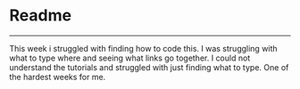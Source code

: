 # Readme
---
This week i struggled with finding how to code this. I was struggling with what to type where and seeing what links go together. I could not understand the tutorials and struggled with just finding what to type. One of the hardest weeks for me.
